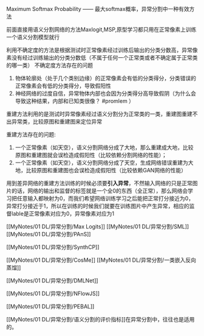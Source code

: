 Maximum Softmax Probability —— 最大softmax概率，异常分割中一种有效方法


前面直接用语义分割网络的方法Maxlogit,MSP,原型学习都只用在正常像素上训练一个语义分割模型就行

利用不确定度的方法是根据测试时正常像素经过训练后输出的分类分数高，异常像素没有经过训练输出的分类分数低（不属于任何一个正常类或者不确定属于正常类的哪一类）
不确定度方法存在的问题
1. 物体轮廓处（处于几个类别边缘）的正常像素会有低的分类得分，分类错误的正常像素会有低的分类得分，导致假阳性
2. 神经网络的过度自信，异常物体内部也会因为分类得分高导致假阴（为什么会导致这种结果，内部和已知类很像？ #promlem ）


重建方法利用的是测试时异常像素经过语义分割分为正常类的一类，重建图重建不出异常类，比较原图和重建图来定位异常

重建方法存在的问题:
1. 一个正常像素（如天空），语义分割网络分成了大地，那么重建成大地，比较原图和重建图就会误检造成假阳性（比较依赖分割网络的性能）；
2. 一个正常像素（如天空），语义分割网络分成了天空，生成网络错误重建为大地，比较原图和重建图也会误检造成假阳性（比较依赖GAN网络的性能）

用到差异网络的重建方法训练的时候必须要**引入异常**，不然输入网络的只是正常图片的话，网络的输出和监督的标签就是一个全0的东西（全正常），那么网络会学习把任意输入都映射为0，而我们希望网络训练学习之后能把正常打分接近为0，异常打分接近于1，所以在训练的时候我们就要在训练图片中产生异常，相应的监督lable是正常像素对应为0，异常像素对应为1



[[MyNotes/01 DL/异常分割/Max Logits]]
[[MyNotes/01 DL/异常分割/SML]]
[[MyNotes/01 DL/异常分割/PAnS]]

[[MyNotes/01 DL/异常分割/SynthCP]]

[[MyNotes/01 DL/异常分割/CosMe]]
[[MyNotes/01 DL/异常分割/一类嵌入反向蒸馏]]

[[MyNotes/01 DL/异常分割/DMLNet]]

[[MyNotes/01 DL/异常分割/NFlowJS]]

[[MyNotes/01 DL/异常分割/PEBAL]]




[[MyNotes/01 DL/异常分割/语义分割的评价指标]]在异常分割中，往往也是适用的。